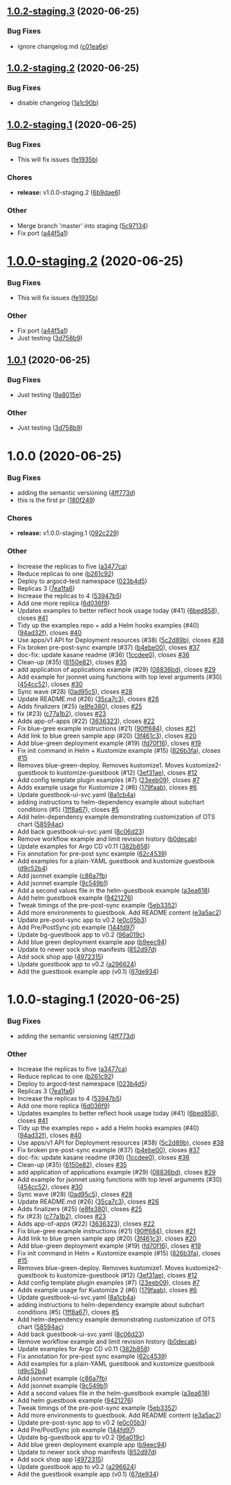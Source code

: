 ## [1.0.2-staging.3](https://github.com/samof76/argocd-example-apps/compare/v1.0.2-staging.2...v1.0.2-staging.3) (2020-06-25)

### Bug Fixes

- ignore changelog.md ([c01ea6e](https://github.com/samof76/argocd-example-apps/commit/c01ea6ed4d97c5aff685df5f635398332a9ad546))

## [1.0.2-staging.2](https://github.com/samof76/argocd-example-apps/compare/v1.0.2-staging.1...v1.0.2-staging.2) (2020-06-25)

### Bug Fixes

- disable changelog ([1a1c90b](https://github.com/samof76/argocd-example-apps/commit/1a1c90ba3b26ac43d4d4c431d9b20ebea7a8c99a))

## [1.0.2-staging.1](https://github.com/samof76/argocd-example-apps/compare/v1.0.1...v1.0.2-staging.1) (2020-06-25)

### Bug Fixes

- This will fix issues ([fe1935b](https://github.com/samof76/argocd-example-apps/commit/fe1935b6a2d8914c90b478eaa0e0363dc6e032f1))

### Chores

- **release:** v1.0.0-staging.2 ([6b9dae6](https://github.com/samof76/argocd-example-apps/commit/6b9dae6757fab743164eaf6b15d7d7e7ba70e1d2))

### Other

- Merge branch 'master' into staging ([5c97134](https://github.com/samof76/argocd-example-apps/commit/5c97134c609d920e4eca7574faa51225ceddb778))
- Fix port ([a44f5a1](https://github.com/samof76/argocd-example-apps/commit/a44f5a1b34703b396ea5e8fea07acb33bf17b35c))

# [1.0.0-staging.2](https://github.com/samof76/argocd-example-apps/compare/v1.0.0-staging.1...v1.0.0-staging.2) (2020-06-25)

### Bug Fixes

- This will fix issues ([fe1935b](https://github.com/samof76/argocd-example-apps/commit/fe1935b6a2d8914c90b478eaa0e0363dc6e032f1))

### Other

- Fix port ([a44f5a1](https://github.com/samof76/argocd-example-apps/commit/a44f5a1b34703b396ea5e8fea07acb33bf17b35c))
- Just testing ([3d758b9](https://github.com/samof76/argocd-example-apps/commit/3d758b92b222cbb9c1be1e506ee73c81c9a81aae))

## [1.0.1](https://github.com/samof76/argocd-example-apps/compare/v1.0.0...v1.0.1) (2020-06-25)

### Bug Fixes

- Just testing ([9a8015e](https://github.com/samof76/argocd-example-apps/commit/9a8015e6c213c9829279980a0743a56859fceee0))

### Other

- Just testing ([3d758b9](https://github.com/samof76/argocd-example-apps/commit/3d758b92b222cbb9c1be1e506ee73c81c9a81aae))

# 1.0.0 (2020-06-25)

### Bug Fixes

- adding the semantic versioning ([4ff773d](https://github.com/samof76/argocd-example-apps/commit/4ff773d98e787d83932b41c25d2a26714cbb1dd9))
- this is the first pr ([180f249](https://github.com/samof76/argocd-example-apps/commit/180f2493602f63f30e16e23d05d8cf601eeeddc5))

### Chores

- **release:** v1.0.0-staging.1 ([092c229](https://github.com/samof76/argocd-example-apps/commit/092c2299f0f4ab1798cec9912253b58dd7fe4ec1))

### Other

- Increase the replicas to five ([a3477ca](https://github.com/samof76/argocd-example-apps/commit/a3477ca906adabd0a1571ab985a85b0d597752a6))
- Reduce replicas to one ([b261c92](https://github.com/samof76/argocd-example-apps/commit/b261c92f3f52a60b369b9f349ea5d4f6ba892a03))
- Deploy to argocd-test namespace ([023b4d5](https://github.com/samof76/argocd-example-apps/commit/023b4d5f4eb3999236e33a42777cde6709b40b12))
- Replicas 3 ([7ea1fa6](https://github.com/samof76/argocd-example-apps/commit/7ea1fa64f8159866b1cdd42cac4a777af3c26517))
- Increase the replicas to 4 ([53947b5](https://github.com/samof76/argocd-example-apps/commit/53947b55c78e0a885639efbd2ead07609a26f92f))
- Add one more replica ([6d036f9](https://github.com/samof76/argocd-example-apps/commit/6d036f979ba347b64b15e39000f0bca32df7125c))
- Updates examples to better reflect hook usage today (#41) ([6bed858](https://github.com/samof76/argocd-example-apps/commit/6bed858de32a0e876ec49dad1a2e3c5840d3fb07)), closes [#41](https://github.com/samof76/argocd-example-apps/issues/41)
- Tidy up the examples repo + add a Helm hooks examples (#40) ([94ad32f](https://github.com/samof76/argocd-example-apps/commit/94ad32f4ea26798997774ffc3e20fbfa8e0d8c21)), closes [#40](https://github.com/samof76/argocd-example-apps/issues/40)
- Use apps/v1 API for Deployment resources (#38) ([5c2d89b](https://github.com/samof76/argocd-example-apps/commit/5c2d89b897c4df42e06f94622f857dc4d7adc8f8)), closes [#38](https://github.com/samof76/argocd-example-apps/issues/38)
- Fix broken pre-post-sync example (#37) ([b4ebe00](https://github.com/samof76/argocd-example-apps/commit/b4ebe0049d2ad363760cd2624df36c3b0acaab0e)), closes [#37](https://github.com/samof76/argocd-example-apps/issues/37)
- doc-fix: update kasane readme (#36) ([1ccdee0](https://github.com/samof76/argocd-example-apps/commit/1ccdee0a611224ccc6b9ff7919fe7002f905436e)), closes [#36](https://github.com/samof76/argocd-example-apps/issues/36)
- Clean-up (#35) ([6150e82](https://github.com/samof76/argocd-example-apps/commit/6150e82d927fd887f87b5d640514d0425e769027)), closes [#35](https://github.com/samof76/argocd-example-apps/issues/35)
- add application of applications example (#29) ([08836bd](https://github.com/samof76/argocd-example-apps/commit/08836bd970037ebcd14494831de4635bad961139)), closes [#29](https://github.com/samof76/argocd-example-apps/issues/29)
- Add example for jsonnet using functions with top level arguments (#30) ([454cc52](https://github.com/samof76/argocd-example-apps/commit/454cc5296246da3f1bd251555a2e96ee7969aa41)), closes [#30](https://github.com/samof76/argocd-example-apps/issues/30)
- Sync wave (#28) ([0ad95c5](https://github.com/samof76/argocd-example-apps/commit/0ad95c51bcefef6c1b42f7ebd64089e6ea13a8e7)), closes [#28](https://github.com/samof76/argocd-example-apps/issues/28)
- Update README.md (#26) ([35ca7c3](https://github.com/samof76/argocd-example-apps/commit/35ca7c333d593a6f56e3c9ec1a6facd19fd9f4a0)), closes [#26](https://github.com/samof76/argocd-example-apps/issues/26)
- Adds finalizers (#25) ([e8fe380](https://github.com/samof76/argocd-example-apps/commit/e8fe3804f856fb5f54084808dcf1fc8e8eeb4223)), closes [#25](https://github.com/samof76/argocd-example-apps/issues/25)
- fix (#23) ([c77a1b2](https://github.com/samof76/argocd-example-apps/commit/c77a1b2d151ff40637e2dd8ccc26f4234d605d91)), closes [#23](https://github.com/samof76/argocd-example-apps/issues/23)
- Adds app-of-apps (#22) ([3636323](https://github.com/samof76/argocd-example-apps/commit/36363233d00d67a7ab6b180053dc3322af9bc5c6)), closes [#22](https://github.com/samof76/argocd-example-apps/issues/22)
- Fix blue-gree example instructions (#21) ([90ff684](https://github.com/samof76/argocd-example-apps/commit/90ff6843e25cc17d03c73afefb91b826cd816653)), closes [#21](https://github.com/samof76/argocd-example-apps/issues/21)
- Add link to blue green sample app (#20) ([3f461c3](https://github.com/samof76/argocd-example-apps/commit/3f461c308f96bb219e5ffc0467acde4b6a812c13)), closes [#20](https://github.com/samof76/argocd-example-apps/issues/20)
- Add blue-green deployment example (#19) ([fd70f16](https://github.com/samof76/argocd-example-apps/commit/fd70f16a43d8f14626329a4f687bc8f8f689e9f6)), closes [#19](https://github.com/samof76/argocd-example-apps/issues/19)
- Fix init command in Helm + Kustomize example (#15) ([826b3fa](https://github.com/samof76/argocd-example-apps/commit/826b3fa710e76b20ea16ff55228ed84ac4d996c7)), closes [#15](https://github.com/samof76/argocd-example-apps/issues/15)
- Removes blue-green-deploy. Removes kustomize1. Moves kustomize2-guestbook to kustomize-guestbook (#12) ([3ef31ae](https://github.com/samof76/argocd-example-apps/commit/3ef31aef9ce5d9d64bdd3139878a7ebc45473cde)), closes [#12](https://github.com/samof76/argocd-example-apps/issues/12)
- Add config template plugin examples (#7) ([23eeb09](https://github.com/samof76/argocd-example-apps/commit/23eeb0925ba967b73182c65802f7e19a7f3a5696)), closes [#7](https://github.com/samof76/argocd-example-apps/issues/7)
- Adds example usage for Kustomize 2 (#6) ([179faab](https://github.com/samof76/argocd-example-apps/commit/179faabd63c682e0638fb14b2c69c4a9a47c31b3)), closes [#6](https://github.com/samof76/argocd-example-apps/issues/6)
- Update guestbook-ui-svc.yaml ([8a1cb4a](https://github.com/samof76/argocd-example-apps/commit/8a1cb4a02d3538e54907c827352f66f20c3d7b0d))
- adding instructions to helm-dependency example about subchart conditions (#5) ([1ff8a67](https://github.com/samof76/argocd-example-apps/commit/1ff8a67040f482a9186f8d1f5221b5e908b9c27c)), closes [#5](https://github.com/samof76/argocd-example-apps/issues/5)
- Add helm-dependency example demonstrating customization of OTS chart ([58594ac](https://github.com/samof76/argocd-example-apps/commit/58594acf362b1452349e2a15163d3357b9160663))
- Add back guestbook-ui-svc.yaml ([8c06d23](https://github.com/samof76/argocd-example-apps/commit/8c06d232686113445d1ab064789fa0843afcdf0c))
- Remove workflow example and limit revision history ([b0decab](https://github.com/samof76/argocd-example-apps/commit/b0decab622473b6526a7025b2b52e2a6301dd83a))
- Update examples for Argo CD v0.11 ([382b858](https://github.com/samof76/argocd-example-apps/commit/382b85852fa33f13d4987424853c5206b9231ff0))
- Fix annotation for pre-post sync example ([62c4539](https://github.com/samof76/argocd-example-apps/commit/62c453945b53e97e08f890dcd5aa382662e304c4))
- Add examples for a plain-YAML guestbook and kustomize guestbook ([d9c52b4](https://github.com/samof76/argocd-example-apps/commit/d9c52b4c89474bf6f7c33694b7650e54b60944b4))
- Add jsonnet example ([c86a7fb](https://github.com/samof76/argocd-example-apps/commit/c86a7fbb8e191c6e317526ac21db7a43f4c37688))
- Add jsonnet example ([9c549b1](https://github.com/samof76/argocd-example-apps/commit/9c549b198c6d3044197941014d170320efe3195a))
- Add a second values file in the helm-guestbook example ([a3ea618](https://github.com/samof76/argocd-example-apps/commit/a3ea618bb9d95efbaf901f4f491e26fd88e868c3))
- Add helm guestbook example ([9421276](https://github.com/samof76/argocd-example-apps/commit/9421276024ccb8b07f0c7f68607b2e77fe16c0fa))
- Tweak timings of the pre-post-sync example ([5eb3352](https://github.com/samof76/argocd-example-apps/commit/5eb3352b40ddc27e528eb7aa72542a0ff0d2e265))
- Add more environments to guestbook. Add README content ([e3a5ac2](https://github.com/samof76/argocd-example-apps/commit/e3a5ac20fc669aec1df512ce04e81c0a4789734b))
- Update pre-post-sync app to v0.2 ([e0c05b3](https://github.com/samof76/argocd-example-apps/commit/e0c05b3b149093b22d1541f5f3974d4c4ae31284))
- Add Pre/PostSync job example ([144fd97](https://github.com/samof76/argocd-example-apps/commit/144fd97a0c705db1cb33c72b56a04055e24fa4f7))
- Update bg-guestbook app to v0.2 ([96a019c](https://github.com/samof76/argocd-example-apps/commit/96a019c088db9e2eb7a5a05f5df08ee4e1c1c56a))
- Add blue green deployment example app ([b9eec94](https://github.com/samof76/argocd-example-apps/commit/b9eec94e6057656807153921f847bd32a15565ae))
- Update to newer sock shop manifests ([852d97d](https://github.com/samof76/argocd-example-apps/commit/852d97d96eb78962978ff1a3baf1b75b34ebf15b))
- Add sock shop app ([4972315](https://github.com/samof76/argocd-example-apps/commit/49723157a6cde9e03d01ebc8333f2ed6c94d474b))
- Update guestbook app to v0.2 ([a296624](https://github.com/samof76/argocd-example-apps/commit/a296624b793784519e0997ff54bb024c39aabe15))
- Add the guestbook example app (v0.1) ([67de934](https://github.com/samof76/argocd-example-apps/commit/67de934fd7f22062a4e2ac8b8d20cfc97f2b4e7f))

# 1.0.0-staging.1 (2020-06-25)

### Bug Fixes

- adding the semantic versioning ([4ff773d](https://github.com/samof76/argocd-example-apps/commit/4ff773d98e787d83932b41c25d2a26714cbb1dd9))

### Other

- Increase the replicas to five ([a3477ca](https://github.com/samof76/argocd-example-apps/commit/a3477ca906adabd0a1571ab985a85b0d597752a6))
- Reduce replicas to one ([b261c92](https://github.com/samof76/argocd-example-apps/commit/b261c92f3f52a60b369b9f349ea5d4f6ba892a03))
- Deploy to argocd-test namespace ([023b4d5](https://github.com/samof76/argocd-example-apps/commit/023b4d5f4eb3999236e33a42777cde6709b40b12))
- Replicas 3 ([7ea1fa6](https://github.com/samof76/argocd-example-apps/commit/7ea1fa64f8159866b1cdd42cac4a777af3c26517))
- Increase the replicas to 4 ([53947b5](https://github.com/samof76/argocd-example-apps/commit/53947b55c78e0a885639efbd2ead07609a26f92f))
- Add one more replica ([6d036f9](https://github.com/samof76/argocd-example-apps/commit/6d036f979ba347b64b15e39000f0bca32df7125c))
- Updates examples to better reflect hook usage today (#41) ([6bed858](https://github.com/samof76/argocd-example-apps/commit/6bed858de32a0e876ec49dad1a2e3c5840d3fb07)), closes [#41](https://github.com/samof76/argocd-example-apps/issues/41)
- Tidy up the examples repo + add a Helm hooks examples (#40) ([94ad32f](https://github.com/samof76/argocd-example-apps/commit/94ad32f4ea26798997774ffc3e20fbfa8e0d8c21)), closes [#40](https://github.com/samof76/argocd-example-apps/issues/40)
- Use apps/v1 API for Deployment resources (#38) ([5c2d89b](https://github.com/samof76/argocd-example-apps/commit/5c2d89b897c4df42e06f94622f857dc4d7adc8f8)), closes [#38](https://github.com/samof76/argocd-example-apps/issues/38)
- Fix broken pre-post-sync example (#37) ([b4ebe00](https://github.com/samof76/argocd-example-apps/commit/b4ebe0049d2ad363760cd2624df36c3b0acaab0e)), closes [#37](https://github.com/samof76/argocd-example-apps/issues/37)
- doc-fix: update kasane readme (#36) ([1ccdee0](https://github.com/samof76/argocd-example-apps/commit/1ccdee0a611224ccc6b9ff7919fe7002f905436e)), closes [#36](https://github.com/samof76/argocd-example-apps/issues/36)
- Clean-up (#35) ([6150e82](https://github.com/samof76/argocd-example-apps/commit/6150e82d927fd887f87b5d640514d0425e769027)), closes [#35](https://github.com/samof76/argocd-example-apps/issues/35)
- add application of applications example (#29) ([08836bd](https://github.com/samof76/argocd-example-apps/commit/08836bd970037ebcd14494831de4635bad961139)), closes [#29](https://github.com/samof76/argocd-example-apps/issues/29)
- Add example for jsonnet using functions with top level arguments (#30) ([454cc52](https://github.com/samof76/argocd-example-apps/commit/454cc5296246da3f1bd251555a2e96ee7969aa41)), closes [#30](https://github.com/samof76/argocd-example-apps/issues/30)
- Sync wave (#28) ([0ad95c5](https://github.com/samof76/argocd-example-apps/commit/0ad95c51bcefef6c1b42f7ebd64089e6ea13a8e7)), closes [#28](https://github.com/samof76/argocd-example-apps/issues/28)
- Update README.md (#26) ([35ca7c3](https://github.com/samof76/argocd-example-apps/commit/35ca7c333d593a6f56e3c9ec1a6facd19fd9f4a0)), closes [#26](https://github.com/samof76/argocd-example-apps/issues/26)
- Adds finalizers (#25) ([e8fe380](https://github.com/samof76/argocd-example-apps/commit/e8fe3804f856fb5f54084808dcf1fc8e8eeb4223)), closes [#25](https://github.com/samof76/argocd-example-apps/issues/25)
- fix (#23) ([c77a1b2](https://github.com/samof76/argocd-example-apps/commit/c77a1b2d151ff40637e2dd8ccc26f4234d605d91)), closes [#23](https://github.com/samof76/argocd-example-apps/issues/23)
- Adds app-of-apps (#22) ([3636323](https://github.com/samof76/argocd-example-apps/commit/36363233d00d67a7ab6b180053dc3322af9bc5c6)), closes [#22](https://github.com/samof76/argocd-example-apps/issues/22)
- Fix blue-gree example instructions (#21) ([90ff684](https://github.com/samof76/argocd-example-apps/commit/90ff6843e25cc17d03c73afefb91b826cd816653)), closes [#21](https://github.com/samof76/argocd-example-apps/issues/21)
- Add link to blue green sample app (#20) ([3f461c3](https://github.com/samof76/argocd-example-apps/commit/3f461c308f96bb219e5ffc0467acde4b6a812c13)), closes [#20](https://github.com/samof76/argocd-example-apps/issues/20)
- Add blue-green deployment example (#19) ([fd70f16](https://github.com/samof76/argocd-example-apps/commit/fd70f16a43d8f14626329a4f687bc8f8f689e9f6)), closes [#19](https://github.com/samof76/argocd-example-apps/issues/19)
- Fix init command in Helm + Kustomize example (#15) ([826b3fa](https://github.com/samof76/argocd-example-apps/commit/826b3fa710e76b20ea16ff55228ed84ac4d996c7)), closes [#15](https://github.com/samof76/argocd-example-apps/issues/15)
- Removes blue-green-deploy. Removes kustomize1. Moves kustomize2-guestbook to kustomize-guestbook (#12) ([3ef31ae](https://github.com/samof76/argocd-example-apps/commit/3ef31aef9ce5d9d64bdd3139878a7ebc45473cde)), closes [#12](https://github.com/samof76/argocd-example-apps/issues/12)
- Add config template plugin examples (#7) ([23eeb09](https://github.com/samof76/argocd-example-apps/commit/23eeb0925ba967b73182c65802f7e19a7f3a5696)), closes [#7](https://github.com/samof76/argocd-example-apps/issues/7)
- Adds example usage for Kustomize 2 (#6) ([179faab](https://github.com/samof76/argocd-example-apps/commit/179faabd63c682e0638fb14b2c69c4a9a47c31b3)), closes [#6](https://github.com/samof76/argocd-example-apps/issues/6)
- Update guestbook-ui-svc.yaml ([8a1cb4a](https://github.com/samof76/argocd-example-apps/commit/8a1cb4a02d3538e54907c827352f66f20c3d7b0d))
- adding instructions to helm-dependency example about subchart conditions (#5) ([1ff8a67](https://github.com/samof76/argocd-example-apps/commit/1ff8a67040f482a9186f8d1f5221b5e908b9c27c)), closes [#5](https://github.com/samof76/argocd-example-apps/issues/5)
- Add helm-dependency example demonstrating customization of OTS chart ([58594ac](https://github.com/samof76/argocd-example-apps/commit/58594acf362b1452349e2a15163d3357b9160663))
- Add back guestbook-ui-svc.yaml ([8c06d23](https://github.com/samof76/argocd-example-apps/commit/8c06d232686113445d1ab064789fa0843afcdf0c))
- Remove workflow example and limit revision history ([b0decab](https://github.com/samof76/argocd-example-apps/commit/b0decab622473b6526a7025b2b52e2a6301dd83a))
- Update examples for Argo CD v0.11 ([382b858](https://github.com/samof76/argocd-example-apps/commit/382b85852fa33f13d4987424853c5206b9231ff0))
- Fix annotation for pre-post sync example ([62c4539](https://github.com/samof76/argocd-example-apps/commit/62c453945b53e97e08f890dcd5aa382662e304c4))
- Add examples for a plain-YAML guestbook and kustomize guestbook ([d9c52b4](https://github.com/samof76/argocd-example-apps/commit/d9c52b4c89474bf6f7c33694b7650e54b60944b4))
- Add jsonnet example ([c86a7fb](https://github.com/samof76/argocd-example-apps/commit/c86a7fbb8e191c6e317526ac21db7a43f4c37688))
- Add jsonnet example ([9c549b1](https://github.com/samof76/argocd-example-apps/commit/9c549b198c6d3044197941014d170320efe3195a))
- Add a second values file in the helm-guestbook example ([a3ea618](https://github.com/samof76/argocd-example-apps/commit/a3ea618bb9d95efbaf901f4f491e26fd88e868c3))
- Add helm guestbook example ([9421276](https://github.com/samof76/argocd-example-apps/commit/9421276024ccb8b07f0c7f68607b2e77fe16c0fa))
- Tweak timings of the pre-post-sync example ([5eb3352](https://github.com/samof76/argocd-example-apps/commit/5eb3352b40ddc27e528eb7aa72542a0ff0d2e265))
- Add more environments to guestbook. Add README content ([e3a5ac2](https://github.com/samof76/argocd-example-apps/commit/e3a5ac20fc669aec1df512ce04e81c0a4789734b))
- Update pre-post-sync app to v0.2 ([e0c05b3](https://github.com/samof76/argocd-example-apps/commit/e0c05b3b149093b22d1541f5f3974d4c4ae31284))
- Add Pre/PostSync job example ([144fd97](https://github.com/samof76/argocd-example-apps/commit/144fd97a0c705db1cb33c72b56a04055e24fa4f7))
- Update bg-guestbook app to v0.2 ([96a019c](https://github.com/samof76/argocd-example-apps/commit/96a019c088db9e2eb7a5a05f5df08ee4e1c1c56a))
- Add blue green deployment example app ([b9eec94](https://github.com/samof76/argocd-example-apps/commit/b9eec94e6057656807153921f847bd32a15565ae))
- Update to newer sock shop manifests ([852d97d](https://github.com/samof76/argocd-example-apps/commit/852d97d96eb78962978ff1a3baf1b75b34ebf15b))
- Add sock shop app ([4972315](https://github.com/samof76/argocd-example-apps/commit/49723157a6cde9e03d01ebc8333f2ed6c94d474b))
- Update guestbook app to v0.2 ([a296624](https://github.com/samof76/argocd-example-apps/commit/a296624b793784519e0997ff54bb024c39aabe15))
- Add the guestbook example app (v0.1) ([67de934](https://github.com/samof76/argocd-example-apps/commit/67de934fd7f22062a4e2ac8b8d20cfc97f2b4e7f))

